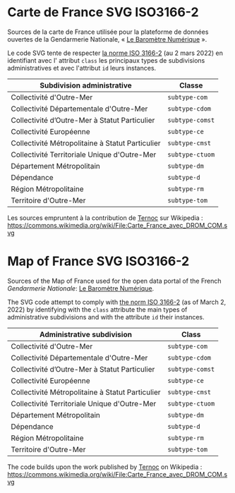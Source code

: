 # Carte de France SVG ISO3166-2

Sources de la carte de France utilisée pour la plateforme de données ouvertes de la Gendarmerie Nationale, « [Le Baromètre Numérique]() ».

Le code SVG tente de respecter [la norme ISO 3166-2](https://www.iso.org/obp/ui/fr/#iso:code:3166:FR) (au 2 mars 2022) en identifiant avec l' attribut `class` les principaux types de subdivisions administratives et avec l'attribut `id` leurs instances.

| Subdivision administrative | Classe |
| -------------------------- | ------ |
| Collectivité d'Outre-Mer | `subtype-com` |
| Collectivité Départementale d'Outre-Mer | `subtype-cdom` |
| Collectivité d’Outre-Mer à Statut Particulier | `subtype-comst` |
| Collectivité Européenne | `subtype-ce` |
| Collectivité Métropolitaine à Statut Particulier | `subtype-cmst` |
| Collectivité Territoriale Unique d'Outre-Mer | `subtype-ctuom` |
| Département Métropolitain | `subtype-dm` |
| Dépendance | `subtype-d` |
| Région Métropolitaine | `subtype-rm` |
| Territoire d'Outre-Mer | `subtype-tom` |


Les sources empruntent à la contribution de [Ternoc](https://fr.wikipedia.org/wiki/Utilisatrice:Ternoc) sur Wikipedia : https://commons.wikimedia.org/wiki/File:Carte_France_avec_DROM_COM.svg

# Map of France SVG ISO3166-2

Sources of the Map of France used for the open data portal of the French *Gendarmerie Nationale*: [Le Baromètre Numérique](https://www.gendarmerie.interieur.gouv.fr/barometre-numerique/).

The SVG code attempt to comply with [the norm ISO 3166-2](https://www.iso.org/obp/ui/fr/#iso:code:3166:FR) (as of March 2, 2022) by identifying with the `class` attribute the main types of administrative subdivisions and with the attribute `id` their instances.

| Administrative subdivision | Class |
| -------------------------- | ------ |
| Collectivité d'Outre-Mer | `subtype-com` |
| Collectivité Départementale d'Outre-Mer | `subtype-cdom` |
| Collectivité d’Outre-Mer à Statut Particulier | `subtype-comst` |
| Collectivité Européenne | `subtype-ce` |
| Collectivité Métropolitaine à Statut Particulier | `subtype-cmst` |
| Collectivité Territoriale Unique d'Outre-Mer | `subtype-ctuom` |
| Département Métropolitain | `subtype-dm` |
| Dépendance | `subtype-d` |
| Région Métropolitaine | `subtype-rm` |
| Territoire d'Outre-Mer | `subtype-tom` |


The code builds upon the work published by [Ternoc](https://fr.wikipedia.org/wiki/Utilisatrice:Ternoc) on Wikipedia : https://commons.wikimedia.org/wiki/File:Carte_France_avec_DROM_COM.svg


